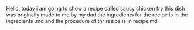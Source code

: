 Hello, today i am going to show  a recipe called saucy chicken fry
this dish was originally made to me by my dad
the ingredients for the recipe is in the ingredients .md and 
the procedure of thr resipe is in recipe.md